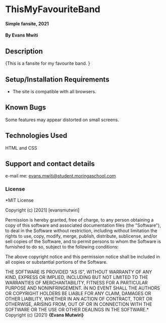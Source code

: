 # ThisMyFavouriteBand
#### Simple fansite, 2021
#### By **Evans Mwiti**
## Description
{This is a fansite for my favourite band. }
## Setup/Installation Requirements
* The site is compatible with all browsers.
## Known Bugs
Some features may appear distorted on small screens.
## Technologies Used
HTML and CSS
## Support and contact details
e-mail me: evans.mwiti@student.moringaschool.com
### License
*MIT License

Copyright (c) [2021] [evansmutwiri]

Permission is hereby granted, free of charge, to any person obtaining a copy
of this software and associated documentation files (the "Software"), to deal
in the Software without restriction, including without limitation the rights
to use, copy, modify, merge, publish, distribute, sublicense, and/or sell
copies of the Software, and to permit persons to whom the Software is
furnished to do so, subject to the following conditions:

The above copyright notice and this permission notice shall be included in all
copies or substantial portions of the Software.

THE SOFTWARE IS PROVIDED "AS IS", WITHOUT WARRANTY OF ANY KIND, EXPRESS OR
IMPLIED, INCLUDING BUT NOT LIMITED TO THE WARRANTIES OF MERCHANTABILITY,
FITNESS FOR A PARTICULAR PURPOSE AND NONINFRINGEMENT. IN NO EVENT SHALL THE
AUTHORS OR COPYRIGHT HOLDERS BE LIABLE FOR ANY CLAIM, DAMAGES OR OTHER
LIABILITY, WHETHER IN AN ACTION OF CONTRACT, TORT OR OTHERWISE, ARISING FROM,
OUT OF OR IN CONNECTION WITH THE SOFTWARE OR THE USE OR OTHER DEALINGS IN THE
SOFTWARE.*
Copyright (c) {2021} **{Evans Mutwiri}**
